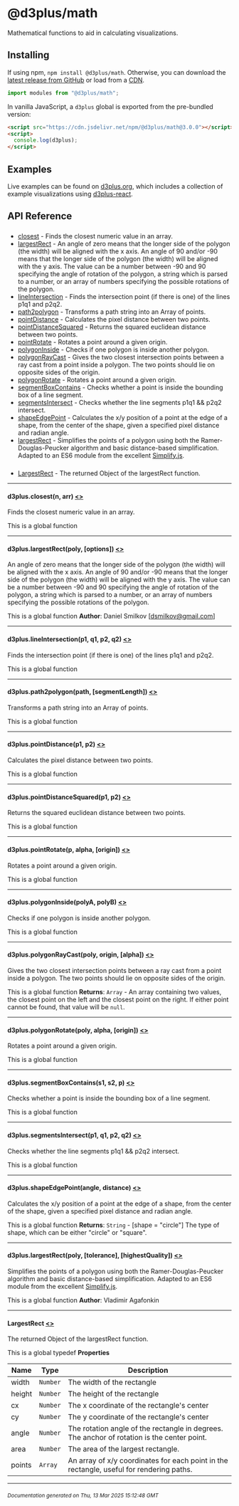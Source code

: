 # @d3plus/math
  
Mathematical functions to aid in calculating visualizations.

## Installing

If using npm, `npm install @d3plus/math`. Otherwise, you can download the [latest release from GitHub](https://github.com/d3plus/d3plus/releases/latest) or load from a [CDN](https://cdn.jsdelivr.net/npm/@d3plus/math@3.0.0/+esm).

```js
import modules from "@d3plus/math";
```

In vanilla JavaScript, a `d3plus` global is exported from the pre-bundled version:

```html
<script src="https://cdn.jsdelivr.net/npm/@d3plus/math@3.0.0"></script>
<script>
  console.log(d3plus);
</script>
```

## Examples

Live examples can be found on [d3plus.org](https://d3plus.org/), which includes a collection of example visualizations using [d3plus-react](https://github.com/d3plus/d3plus-react/).

## API Reference

##### 
* [closest](#closest) - Finds the closest numeric value in an array.
* [largestRect](#largestRect) - An angle of zero means that the longer side of the polygon (the width) will be aligned with the x axis. An angle of 90 and/or -90 means that the longer side of the polygon (the width) will be aligned with the y axis. The value can be a number between -90 and 90 specifying the angle of rotation of the polygon, a string which is parsed to a number, or an array of numbers specifying the possible rotations of the polygon.
* [lineIntersection](#lineIntersection) - Finds the intersection point (if there is one) of the lines p1q1 and p2q2.
* [path2polygon](#path2polygon) - Transforms a path string into an Array of points.
* [pointDistance](#pointDistance) - Calculates the pixel distance between two points.
* [pointDistanceSquared](#pointDistanceSquared) - Returns the squared euclidean distance between two points.
* [pointRotate](#pointRotate) - Rotates a point around a given origin.
* [polygonInside](#polygonInside) - Checks if one polygon is inside another polygon.
* [polygonRayCast](#polygonRayCast) - Gives the two closest intersection points between a ray cast from a point inside a polygon. The two points should lie on opposite sides of the origin.
* [polygonRotate](#polygonRotate) - Rotates a point around a given origin.
* [segmentBoxContains](#segmentBoxContains) - Checks whether a point is inside the bounding box of a line segment.
* [segmentsIntersect](#segmentsIntersect) - Checks whether the line segments p1q1 && p2q2 intersect.
* [shapeEdgePoint](#shapeEdgePoint) - Calculates the x/y position of a point at the edge of a shape, from the center of the shape, given a specified pixel distance and radian angle.
* [largestRect](#largestRect) - Simplifies the points of a polygon using both the Ramer-Douglas-Peucker algorithm and basic distance-based simplification. Adapted to an ES6 module from the excellent [Simplify.js](http://mourner.github.io/simplify-js/).

##### 
* [LargestRect](#LargestRect) - The returned Object of the largestRect function.

---

<a name="closest"></a>
#### d3plus.**closest**(n, arr) [<>](https://github.com/d3plus/d3plus/blob/main/packages/math/src/closest.js#L1)

Finds the closest numeric value in an array.


This is a global function

---

<a name="largestRect"></a>
#### d3plus.**largestRect**(poly, [options]) [<>](https://github.com/d3plus/d3plus/blob/main/packages/math/src/largestRect.js#L28)

An angle of zero means that the longer side of the polygon (the width) will be aligned with the x axis. An angle of 90 and/or -90 means that the longer side of the polygon (the width) will be aligned with the y axis. The value can be a number between -90 and 90 specifying the angle of rotation of the polygon, a string which is parsed to a number, or an array of numbers specifying the possible rotations of the polygon.


This is a global function
**Author**: Daniel Smilkov [dsmilkov@gmail.com]  

---

<a name="lineIntersection"></a>
#### d3plus.**lineIntersection**(p1, q1, p2, q2) [<>](https://github.com/d3plus/d3plus/blob/main/packages/math/src/lineIntersection.js#L1)

Finds the intersection point (if there is one) of the lines p1q1 and p2q2.


This is a global function

---

<a name="path2polygon"></a>
#### d3plus.**path2polygon**(path, [segmentLength]) [<>](https://github.com/d3plus/d3plus/blob/main/packages/math/src/path2polygon.js#L1)

Transforms a path string into an Array of points.


This is a global function

---

<a name="pointDistance"></a>
#### d3plus.**pointDistance**(p1, p2) [<>](https://github.com/d3plus/d3plus/blob/main/packages/math/src/pointDistance.js#L3)

Calculates the pixel distance between two points.


This is a global function

---

<a name="pointDistanceSquared"></a>
#### d3plus.**pointDistanceSquared**(p1, p2) [<>](https://github.com/d3plus/d3plus/blob/main/packages/math/src/pointDistanceSquared.js#L1)

Returns the squared euclidean distance between two points.


This is a global function

---

<a name="pointRotate"></a>
#### d3plus.**pointRotate**(p, alpha, [origin]) [<>](https://github.com/d3plus/d3plus/blob/main/packages/math/src/pointRotate.js#L1)

Rotates a point around a given origin.


This is a global function

---

<a name="polygonInside"></a>
#### d3plus.**polygonInside**(polyA, polyB) [<>](https://github.com/d3plus/d3plus/blob/main/packages/math/src/polygonInside.js#L5)

Checks if one polygon is inside another polygon.


This is a global function

---

<a name="polygonRayCast"></a>
#### d3plus.**polygonRayCast**(poly, origin, [alpha]) [<>](https://github.com/d3plus/d3plus/blob/main/packages/math/src/polygonRayCast.js#L5)

Gives the two closest intersection points between a ray cast from a point inside a polygon. The two points should lie on opposite sides of the origin.


This is a global function
**Returns**: <code>Array</code> - An array containing two values, the closest point on the left and the closest point on the right. If either point cannot be found, that value will be `null`.  

---

<a name="polygonRotate"></a>
#### d3plus.**polygonRotate**(poly, alpha, [origin]) [<>](https://github.com/d3plus/d3plus/blob/main/packages/math/src/polygonRotate.js#L3)

Rotates a point around a given origin.


This is a global function

---

<a name="segmentBoxContains"></a>
#### d3plus.**segmentBoxContains**(s1, s2, p) [<>](https://github.com/d3plus/d3plus/blob/main/packages/math/src/segmentBoxContains.js#L1)

Checks whether a point is inside the bounding box of a line segment.


This is a global function

---

<a name="segmentsIntersect"></a>
#### d3plus.**segmentsIntersect**(p1, q1, p2, q2) [<>](https://github.com/d3plus/d3plus/blob/main/packages/math/src/segmentsIntersect.js#L4)

Checks whether the line segments p1q1 && p2q2 intersect.


This is a global function

---

<a name="shapeEdgePoint"></a>
#### d3plus.**shapeEdgePoint**(angle, distance) [<>](https://github.com/d3plus/d3plus/blob/main/packages/math/src/shapeEdgePoint.js#L3)

Calculates the x/y position of a point at the edge of a shape, from the center of the shape, given a specified pixel distance and radian angle.


This is a global function
**Returns**: <code>String</code> - [shape = "circle"] The type of shape, which can be either "circle" or "square".  

---

<a name="largestRect"></a>
#### d3plus.**largestRect**(poly, [tolerance], [highestQuality]) [<>](https://github.com/d3plus/d3plus/blob/main/packages/math/src/simplify.js#L112)

Simplifies the points of a polygon using both the Ramer-Douglas-Peucker algorithm and basic distance-based simplification. Adapted to an ES6 module from the excellent [Simplify.js](http://mourner.github.io/simplify-js/).


This is a global function
**Author**: Vladimir Agafonkin  

---

<a name="LargestRect"></a>
#### **LargestRect** [<>](https://github.com/d3plus/d3plus/blob/main/packages/math/src/largestRect.js#L16)

The returned Object of the largestRect function.


This is a global typedef
**Properties**

| Name | Type | Description |
| --- | --- | --- |
| width | <code>Number</code> | The width of the rectangle |
| height | <code>Number</code> | The height of the rectangle |
| cx | <code>Number</code> | The x coordinate of the rectangle's center |
| cy | <code>Number</code> | The y coordinate of the rectangle's center |
| angle | <code>Number</code> | The rotation angle of the rectangle in degrees. The anchor of rotation is the center point. |
| area | <code>Number</code> | The area of the largest rectangle. |
| points | <code>Array</code> | An array of x/y coordinates for each point in the rectangle, useful for rendering paths. |


---


###### <sub>Documentation generated on Thu, 13 Mar 2025 15:12:48 GMT</sub>
